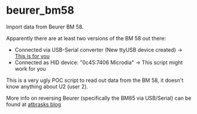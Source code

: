 # beurer_bm58
Import data from Beurer BM 58.

Apparently there are at least two versions of the BM 58 out there:

* Connected via USB-Serial converter (New ttyUSB device created) -> [This is for you](https://github.com/DaveDavenport/BPM)
* Connected as HID device: "0c45:7406 Microdia" -> This script might work for you

This is a very ugly POC script to read out data from the BM 58, it doesn't know anything about U2 (user 2).

More info on reversing Beurer (specifically the BM65 via USB/Serial) can be found at [atbrasks blog](http://www.atbrask.dk/?p=98)
